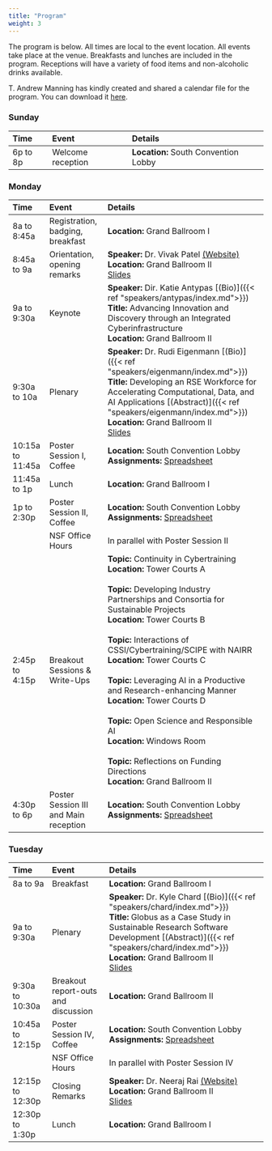 ```yaml
---
title: "Program"
weight: 3
---
```


The program is below. 
All times are local to the event location. 
All events take place at the venue. 
Breakfasts and lunches are included in the program.
Receptions will have a variety of food items and non-alcoholic drinks available.

T. Andrew Manning has kindly created and shared a calendar file for the program.
You can download it [here](program.ics). 

### Sunday

| Time | Event | Details |
|:-----|:------|:---------|
| 6p to 8p | Welcome reception | **Location:** South Convention Lobby |

### Monday

| Time | Event | Details |
|:-----|:------|:---------|
| 8a to 8:45a | Registration, badging, breakfast | **Location:** Grand Ballroom I |
| 8:45a to 9a | Orientation, opening remarks | **Speaker:** Dr. Vivak Patel [(Website)](vivakpatel.org) <br> **Location:** Grand Ballroom II <br> [Slides](Patel_OpeningRemarks.pdf) |
| 9a to 9:30a | Keynote | **Speaker:** Dir. Katie Antypas [(Bio)]({{< ref "speakers/antypas/index.md">}}) <br> **Title:** Advancing Innovation and Discovery through an Integrated Cyberinfrastructure <br> **Location:** Grand Ballroom II|
| 9:30a to 10a | Plenary | **Speaker:** Dr. Rudi Eigenmann [(Bio)]({{< ref "speakers/eigenmann/index.md">}}) <br> **Title:** Developing an RSE Workforce for Accelerating Computational, Data, and AI Applications  [(Abstract)]({{< ref "speakers/eigenmann/index.md">}}) <br> **Location:** Grand Ballroom II <br> [Slides](Eigenmann_DevelopingRSE.pdf)|
| 10:15a to 11:45a | Poster Session I, Coffee | **Location:** South Convention Lobby <br> **Assignments:** [Spreadsheet](https://docs.google.com/spreadsheets/d/1i93oZSG5TXy_KMX9HN9DngYTCN54TODC/edit?usp=sharing&ouid=114065531190318461273&rtpof=true&sd=true) |
| 11:45a to 1p | Lunch | **Location:** Grand Ballroom I | 
| 1p to 2:30p | Poster Session II, Coffee | **Location:** South Convention Lobby  <br> **Assignments:** [Spreadsheet](https://docs.google.com/spreadsheets/d/1i93oZSG5TXy_KMX9HN9DngYTCN54TODC/edit?usp=sharing&ouid=114065531190318461273&rtpof=true&sd=true) |
|             | NSF Office Hours | In parallel with Poster Session II |
| 2:45p to 4:15p | Breakout Sessions & Write-Ups | **Topic:** Continuity in Cybertraining <br> **Location:** Tower Courts A <br><br> **Topic:** Developing Industry Partnerships and Consortia for Sustainable Projects <br> **Location:** Tower Courts B <br><br> **Topic:** Interactions of CSSI/Cybertraining/SCIPE with NAIRR <br> **Location:** Tower Courts C <br><br> **Topic:** Leveraging AI in a Productive and Research-enhancing Manner <br> **Location:** Tower Courts D <br><br> **Topic:** Open Science and Responsible AI <br> **Location:** Windows Room <br><br> **Topic:** Reflections on Funding Directions <br> **Location:** Grand Ballroom II|
| 4:30p to 6p | Poster Session III and Main reception | **Location:** South Convention Lobby <br> **Assignments:** [Spreadsheet](https://docs.google.com/spreadsheets/d/1i93oZSG5TXy_KMX9HN9DngYTCN54TODC/edit?usp=sharing&ouid=114065531190318461273&rtpof=true&sd=true) |

### Tuesday

| Time | Event | Details |
|:-----|:------|:---------|
| 8a to 9a | Breakfast | **Location:** Grand Ballroom I |
| 9a to 9:30a | Plenary | **Speaker:** Dr. Kyle Chard [(Bio)]({{< ref "speakers/chard/index.md">}}) <br> **Title:** Globus as a Case Study in Sustainable Research Software Development [(Abstract)]({{< ref "speakers/chard/index.md">}}) <br> **Location:** Grand Ballroom II <br> [Slides](Chard_Globus.pdf)|
| 9:30a to 10:30a | Breakout report-outs and discussion | **Location:** Grand Ballroom II|
| 10:45a to 12:15p | Poster Session IV, Coffee | **Location:** South Convention Lobby <br> **Assignments:** [Spreadsheet](https://docs.google.com/spreadsheets/d/1i93oZSG5TXy_KMX9HN9DngYTCN54TODC/edit?usp=sharing&ouid=114065531190318461273&rtpof=true&sd=true) |
|                  | NSF Office Hours | In parallel with Poster Session IV |
| 12:15p to 12:30p | Closing Remarks | **Speaker:** Dr. Neeraj Rai [(Website)](https://www.che.msstate.edu/people/faculty/neeraj-rai/) <br> **Location:** Grand Ballroom II <br> [Slides](Rai_Closing.pdf)| 
| 12:30p to 1:30p | Lunch | **Location:** Grand Ballroom I |